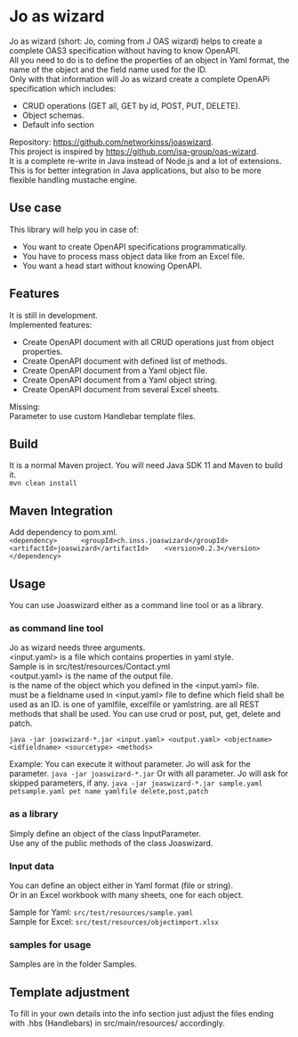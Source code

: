 # Jo as wizard

Jo as wizard (short: Jo, coming from J OAS wizard) helps to create a complete OAS3 specification without having to know OpenAPI.      
All you need to do is to define the properties of an object in Yaml format, the name of the object and the field name
used for the ID.  
Only with that information will Jo as wizard create a complete OpenAPi specification which includes:

* CRUD operations (GET all, GET by id, POST, PUT, DELETE).
* Object schemas.
* Default info section

Repository: https://github.com/networkinss/joaswizard.  
This project is inspired by https://github.com/isa-group/oas-wizard.  
It is a complete re-write in Java instead of Node.js and a lot of extensions.  
This is for better integration in Java applications, but also to be more flexible handling mustache engine.

## Use case

This library will help you in case of:
* You want to create OpenAPI specifications programmatically.
* You have to process mass object data like from an Excel file.
* You want a head start without knowing OpenAPI.


## Features

It is still in development.  
Implemented features:
* Create OpenAPI document with all CRUD operations just from object properties.
* Create OpenAPI document with defined list of methods.
* Create OpenAPI document from a Yaml object file.
* Create OpenAPI document from a Yaml object string.
* Create OpenAPI document from several Excel sheets.

Missing:  
Parameter to use custom Handlebar template files.

## Build

It is a normal Maven project. You will need Java SDK 11 and Maven to build it.  
`mvn clean install`

## Maven Integration

Add dependency to pom.xml.  
`<dependency>     
    <groupId>ch.inss.joaswizard</groupId>     
    <artifactId>joaswizard</artifactId>   
    <version>0.2.3</version>   
</dependency>`  

## Usage

You can use Joaswizard either as a command line tool or as a library.

### as command line tool

Jo as wizard needs three arguments.  
<input.yaml> is a file which contains properties in yaml style.    
Sample is in src/test/resources/Contact.yml  
<output.yaml> is the name of the output file.  
<objectname> is the name of the object which you defined in the <input.yaml> file.  
<idfieldname> must be a fieldname used in <input.yaml> file to define which field shall be used as an ID.
<sourcetype> is one of yamlfile, excelfile or yamlstring.
<methods> are all REST methods that shall be used. You can use crud or post, put, get, delete and patch. 

`java -jar joaswizard-*.jar <input.yaml> <output.yaml> <objectname> <idfieldname> <sourcetype> <methods>`

Example:
You can execute it without parameter. Jo will ask for the parameter.
`java -jar joaswizard-*.jar`
Or with all parameter. Jo will ask for skipped parameters, if any.
`java -jar joaswizard-*.jar sample.yaml petsample.yaml pet name yamlfile delete,post,patch`

### as a library

Simply define an object of the class InputParameter.  
Use any of the public methods of the class Joaswizard.

### Input data

You can define an object either in Yaml format (file or string).  
Or in an Excel workbook with many sheets, one for each object.

Sample for Yaml:
`src/test/resources/sample.yaml`  
Sample for Excel:
`src/test/resources/objectimport.xlsx`

### samples for usage

Samples are in the folder Samples.

## Template adjustment
To fill in your own details into the info section just adjust the files ending with .hbs (Handlebars) 
in src/main/resources/ accordingly.